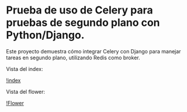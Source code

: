 # Prueba de uso de Celery para pruebas de segundo plano con Python/Django.

Este proyecto demuestra cómo integrar Celery con Django para manejar tareas en segundo plano, utilizando Redis como broker.

Vista del index:

[!index](https://github.com/JaimeMoc/Pruebas_segundo_plano_Python/blob/d895729d1c24ca94b06ad622f4998172baf3dfd2/Index.png)

Vista del flower: 

[!Flower](https://github.com/JaimeMoc/Pruebas_segundo_plano_Python/blob/d895729d1c24ca94b06ad622f4998172baf3dfd2/flower.png)
